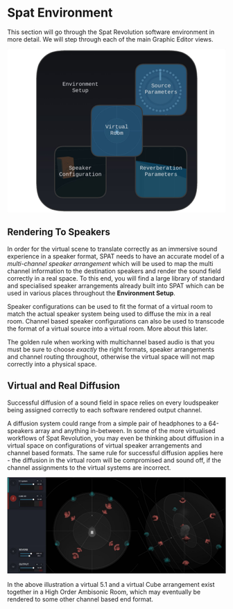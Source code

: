 # Spat Environment

This section will go through the Spat Revolution software environment in more detail. We will step through each of the main Graphic Editor views.

![](include/SpatRevolution_UserGuide_-025.jpg)

## Rendering To Speakers

In order for the virtual scene to translate correctly as an immersive sound experience in a speaker format, SPAT needs to have an accurate model of a _multi-channel speaker arrangement_ which will be used to map the multi channel information to the destination speakers and render the sound field correctly in a real space. 
To this end, you will find a large library of standard and specialised speaker arrangements already built into SPAT which can be used in various places throughout the **Environment Setup**.

Speaker configurations can be used to fit the format of a virtual room to match the actual speaker system being used to diffuse the mix in a real room. 
Channel based speaker configurations can also be used to transcode the format of a virtual source into a virtual room. 
More about this later.

The golden rule when working with multichannel based audio is that you must be sure to choose _exactly_ the right formats, speaker arrangements and channel routing throughout, otherwise the virtual space will not map correctly into a physical space.

## Virtual and Real Diffusion

Successful diffusion of a sound field in space relies on every loudspeaker being assigned correctly to each software rendered output channel.

A diffusion system could range from a simple pair of headphones to a 64-speakers array and anything in-between. 
In some of the more virtualised workflows of Spat Revolution, you may even be thinking about diffusion in a virtual space on configurations of virtual speaker arrangements and channel based formats. 
The same rule for successful diffusion applies here - the diffusion in the virtual room will be compromised and sound off, if the channel assignments to the virtual systems are incorrect.

![](include/SpatRevolution_UserGuide_-029.jpg)

In the above illustration a virtual 5.1 and a virtual Cube arrangement exist together in a High Order Ambisonic Room, which may eventually be rendered to some other channel based end format.
